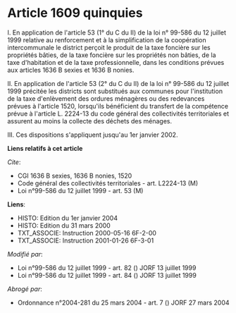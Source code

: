 # Article 1609 quinquies

I. En application de l'article 53 (1° du C du II) de la loi n° 99-586 du 12 juillet 1999 relative au renforcement et à la
simplification de la coopération intercommunale le district perçoit le produit de la taxe foncière sur les propriétés bâties,
de la taxe foncière sur les propriétés non bâties, de la taxe d'habitation et de la taxe professionnelle, dans les conditions
prévues aux articles 1636 B sexies et 1636 B nonies.

II. En application de l'article 53 (2° du C du II) de la loi n° 99-586 du 12 juillet 1999 précitée les districts sont
substitués aux communes pour l'institution de la taxe d'enlèvement des ordures ménagères ou des redevances prévues à
l'article 1520, lorsqu'ils bénéficient du transfert de la compétence prévue à l'article L. 2224-13 du code général des
collectivités territoriales et assurent au moins la collecte des déchets des ménages.

III. Ces dispositions s'appliquent jusqu'au 1er janvier 2002.

**Liens relatifs à cet article**

_Cite_:

  - CGI 1636 B sexies, 1636 B nonies, 1520
  - Code général des collectivités territoriales - art. L2224-13 (M)
  - Loi n°99-586 du 12 juillet 1999 - art. 53 (M)

**Liens**:

  - HISTO: Edition du 1er janvier 2004
  - HISTO: Edition du 31 mars 2000
  - TXT_ASSOCIE: Instruction 2000-05-16 6F-2-00
  - TXT_ASSOCIE: Instruction 2001-01-26 6F-3-01

_Modifié par_:

  - Loi n°99-586 du 12 juillet 1999 - art. 82 () JORF 13 juillet 1999
  - Loi n°99-586 du 12 juillet 1999 - art. 84 () JORF 13 juillet 1999

_Abrogé par_:

  - Ordonnance n°2004-281 du 25 mars 2004 - art. 7 () JORF 27 mars 2004
